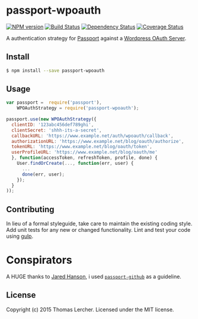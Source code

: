 # passport-wpoauth
[![NPM version][npm-image]][npm-url] [![Build Status][travis-image]][travis-url] [![Dependency Status][daviddm-url]][daviddm-image] [![Coverage Status][coveralls-image]][coveralls-url]

A authentication strategy for [Passport](http://passportjs.org/) against a 
[Wordpress OAuth Server](https://wp-oauth.com/).

## Install

```bash
$ npm install --save passport-wpoauth
```


## Usage

```javascript
var passport =  require('passport'),
    WPOAuthStrategy = require('passport-wpoauth');
    
passport.use(new WPOAuthStrategy({
  clientID: '123abc456def789ghi',
  clientSecret: 'shhh-its-a-secret',
  callbackURL: 'https://www.example.net/auth/wpoauth/callback',
  authorizationURL: 'https://www.example.net/blog/oauth/authorize',
  tokenURL: 'https://www.example.net/blog/oauth/token',
  userProfileURL: 'https://www.example.net/blog/oauth/me'
  }, function(accessToken, refreshToken, profile, done) {
    User.findOrCreate(..., function(err, user) {
      ...
      done(err, user);
    });
  }
));
```


## Contributing

In lieu of a formal styleguide, take care to maintain the existing coding style. Add unit tests for any new or changed functionality. Lint and test your code using [gulp](http://gulpjs.com/).

# Conspirators
A HUGE thanks to [Jared Hanson](https://github.com/jaredhanson), i used 
[`passport-github`](https://github.com/jaredhanson/passport-github) as a 
guideline.

## License
Copyright (c) 2015 Thomas Lercher. 
Licensed under the MIT license.

[npm-url]: https://npmjs.org/package/passport-wpoauth
[npm-image]: https://badge.fury.io/js/passport-wpoauth.svg
[travis-url]: https://travis-ci.org/tlercher/passport-wpoauth
[travis-image]: https://travis-ci.org/tlercher/passport-wpoauth.svg?branch=master
[daviddm-url]: https://david-dm.org/tlercher/passport-wpoauth.svg?theme=shields.io
[daviddm-image]: https://david-dm.org/tlercher/passport-wpoauth
[coveralls-url]: https://coveralls.io/r/tlercher/passport-wpoauth
[coveralls-image]: https://coveralls.io/repos/tlercher/passport-wpoauth/badge.svg?branch=master&service=github
